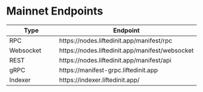 # Mainnet Endpoints

<table><thead><tr><th width="205.4666748046875">Type</th><th>Endpoint</th></tr></thead><tbody><tr><td>RPC</td><td>https://nodes.liftedinit.app/manifest/rpc</td></tr><tr><td>Websocket</td><td>https://nodes.liftedinit.app/manifest/websocket</td></tr><tr><td>REST</td><td>https://nodes.liftedinit.app/manifest/api</td></tr><tr><td>gRPC</td><td>https://manifest-grpc.liftedinit.app</td></tr><tr><td>Indexer</td><td>https://indexer.liftedinit.app/</td></tr></tbody></table>

